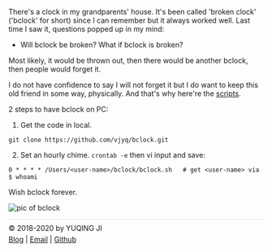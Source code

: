 There's a clock in my grandparents' house. It's been called 'broken clock' ('bclock' for short) since I can remember but it always worked well. Last time I saw it, questions popped up in my mind:

- Will bclock be broken? What if bclock is broken?

Most likely, it would be thrown out, then there would be another bclock, then people would forget it.

I do not have confidence to say I will not forget it but I do want to keep this old friend in some way, physically. And that's why here're the [scripts](https://github.com/vjyq/bclock).

2 steps to have bclock on PC:

1. Get the code in local.
```
git clone https://github.com/vjyq/bclock.git
```

2. Set an hourly chime. `crontab -e` then vi input and save:
```
0 * * * * /Users/<user-name>/bclock/bclock.sh   # get <user-name> via $ whoami
```

Wish bclock forever.

![pic of bclock]('')

<div style="border-top:1px solid #e1e4e8;padding-top:0.3em"></div>
<div style="padding-top:0.3em">© 2018-2020 by YUQING JI</div>
<div style="padding-top:0.3em"><a href="https://vjyq.github.io/vjyq.github.io/en/">Blog</a> | <a href="mailto:yuqing.ji@outlook.com">Email</a> | <a href="https://github.com/vjyq">Github</a></div>